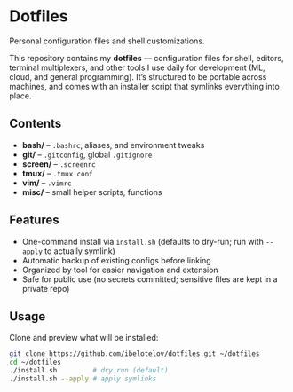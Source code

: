 # Dotfiles

Personal configuration files and shell customizations.

This repository contains my **dotfiles** — configuration files for shell, editors, terminal multiplexers, and other tools I use daily for development (ML, cloud, and general programming). It’s structured to be portable across machines, and comes with an installer script that symlinks everything into place.

## Contents
- **bash/** – `.bashrc`, aliases, and environment tweaks  
- **git/** – `.gitconfig`, global `.gitignore`  
- **screen/** – `.screenrc`  
- **tmux/** – `.tmux.conf`  
- **vim/** – `.vimrc`  
- **misc/** – small helper scripts, functions  

## Features
- One-command install via `install.sh` (defaults to dry-run; run with `--apply` to actually symlink)  
- Automatic backup of existing configs before linking  
- Organized by tool for easier navigation and extension  
- Safe for public use (no secrets committed; sensitive files are kept in a private repo)  

## Usage
Clone and preview what will be installed:
```bash
git clone https://github.com/ibelotelov/dotfiles.git ~/dotfiles
cd ~/dotfiles
./install.sh         # dry run (default)
./install.sh --apply # apply symlinks
